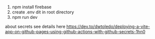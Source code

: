 1) npm install firebase
2) create .env dit in root directory
3) npm run dev

about secrets see details here https://dev.to/dwtoledo/deploying-a-vite-app-on-github-pages-using-github-actions-with-github-secrets-1hn0